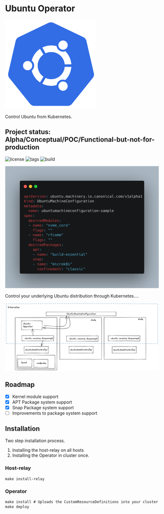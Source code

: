 # Ubuntu Operator

<img src="images/ubuntunetes.png" width="300">

Control Ubuntu from Kubernetes.

## Project status: Alpha/Conceptual/POC/Functional-but-not-for-production

![license](https://img.shields.io/github/license/cloud-native-skunkworks/ubuntu-operator)
![tags](https://img.shields.io/github/v/tag/cloud-native-skunkworks/ubuntu-operator)
![build](https://img.shields.io/github/workflow/status/cloud-native-skunkworks/ubuntu-operator/Docker%20Image%20CI)

![cs](images/code-example.png)


Control your underlying Ubuntu distribution through Kubernetes....

![arch](images/arch.png)

## Roadmap

- [x] Kernel module support
- [x] APT Package system support
- [x] Snap Package system support
- [ ] Improvements to package system support 

## Installation

Two step installation process.
1. Installing the host-relay on all hosts
2. Installing the Operator in cluster once.

### Host-relay

`make install-relay`

### Operator 
```
make install # Uploads the CustomResourceDefinitions into your cluster
make deploy
```


